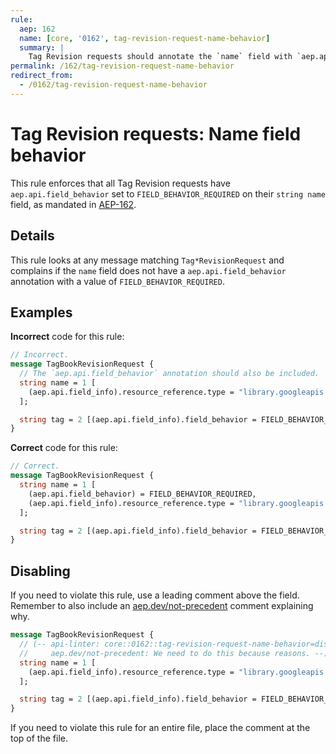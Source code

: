 ```yaml
---
rule:
  aep: 162
  name: [core, '0162', tag-revision-request-name-behavior]
  summary: |
    Tag Revision requests should annotate the `name` field with `aep.api.field_behavior`.
permalink: /162/tag-revision-request-name-behavior
redirect_from:
  - /0162/tag-revision-request-name-behavior
---
```


# Tag Revision requests: Name field behavior

This rule enforces that all Tag Revision requests have
`aep.api.field_behavior` set to `FIELD_BEHAVIOR_REQUIRED` on their `string name` field, as
mandated in [AEP-162][].

## Details

This rule looks at any message matching `Tag*RevisionRequest` and complains if the
`name` field does not have a `aep.api.field_behavior` annotation with a
value of `FIELD_BEHAVIOR_REQUIRED`.

## Examples

**Incorrect** code for this rule:

```proto
// Incorrect.
message TagBookRevisionRequest {
  // The `aep.api.field_behavior` annotation should also be included.
  string name = 1 [
    (aep.api.field_info).resource_reference.type = "library.googleapis.com/Book"
  ];

  string tag = 2 [(aep.api.field_info).field_behavior = FIELD_BEHAVIOR_REQUIRED];
}
```

**Correct** code for this rule:

```proto
// Correct.
message TagBookRevisionRequest {
  string name = 1 [
    (aep.api.field_behavior) = FIELD_BEHAVIOR_REQUIRED,
    (aep.api.field_info).resource_reference.type = "library.googleapis.com/Book"
  ];

  string tag = 2 [(aep.api.field_info).field_behavior = FIELD_BEHAVIOR_REQUIRED];
}
```

## Disabling

If you need to violate this rule, use a leading comment above the field.
Remember to also include an [aep.dev/not-precedent][] comment explaining why.

```proto
message TagBookRevisionRequest {
  // (-- api-linter: core::0162::tag-revision-request-name-behavior=disabled
  //     aep.dev/not-precedent: We need to do this because reasons. --)
  string name = 1 [
    (aep.api.field_info).resource_reference.type = "library.googleapis.com/Book"
  ];

  string tag = 2 [(aep.api.field_info).field_behavior = FIELD_BEHAVIOR_REQUIRED];
}
```

If you need to violate this rule for an entire file, place the comment at the
top of the file.

[aep-162]: https://aep.dev/162
[aep.dev/not-precedent]: https://aep.dev/not-precedent
